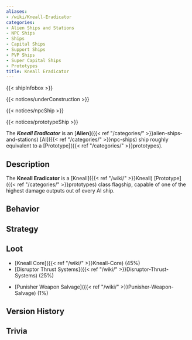 ```yaml
---
aliases:
- /wiki/Kneall-Eradicator
categories:
- Alien Ships and Stations
- NPC Ships
- Ships
- Capital Ships
- Support Ships
- PVP Ships
- Super Capital Ships
- Prototypes
title: Kneall Eradicator
---  
```


{{< shipInfobox >}}   

{{< notices/underConstruction >}}   

{{< notices/npcShip >}}   

{{< notices/prototypeShip >}} 

The **_Kneall Eradicator_** is an [**Alien**]({{< ref "/categories/" >}}alien-ships-and-stations) [AI]({{< ref "/categories/" >}}npc-ships) ship roughly equivalent to a [Prototype]({{< ref "/categories/" >}}prototypes).

## Description

The **Kneall Eradicator** is a [Kneall]({{< ref "/wiki/" >}}Kneall) [Prototype]({{< ref "/categories/" >}}prototypes) class flagship, capable of one of the highest damage outputs out of every AI ship.

## Behavior

## Strategy

## Loot

- [Kneall Core]({{< ref "/wiki/" >}}Kneall-Core) (45%)
- [Disruptor Thrust Systems]({{< ref "/wiki/" >}}Disruptor-Thrust-Systems) (25%)

<!-- -->

- [Punisher Weapon Salvage]({{< ref "/wiki/" >}}Punisher-Weapon-Salvage) (1%)

## Version History 

## Trivia